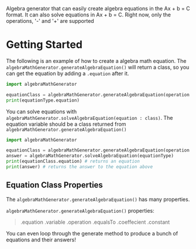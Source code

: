 Algebra generator that can easily create algebra equations in the Ax + b = C format. It can also solve equations in Ax + b = C. Right now, only the operations, '-' and '+' are supported

# Getting Started
The following is an example of how to create a algebra math equation.
The `algebraMathGenerator.generateAlgebraEquation()` will return a class, so you can get the equation by adding a `.equation` after it.


```py
import algebraMathGenerator

equationClass = algebraMathGenerator.generateAlgebraEquation(operation = "+")
print(equationType.equation)

```

You can solve equations with `algebraMathGenerator.solveAlgebraEquation(equation : class)`. The equation variable should be a class returned from `algebraMathGenerator.generateAlgebraEquation()`

```py
import algebraMathGenerator

equationClass = algebraMathGenerator.generateAlgebraEquation(operation = "+")
answer = algebraMathGenerator.solveAlgebraEquation(equationType)
print(equationClass.equation) # returns an equation
print(answer) # returns the answer to the equation above

```

## Equation Class Properties
The `algebraMathGenerator.generateAlgebraEquation()` has many properties.

`algebraMathGenerator.generateAlgebraEquation()` properties:

> .equation
> .variable
> .operation
> .equalsTo
> .coeffecient
> .constant


You can even loop through the generate method to produce a bunch of equations and their answers!
